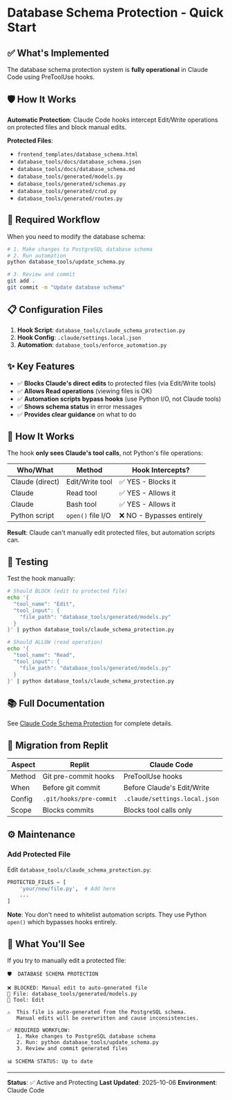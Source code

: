 # Database Schema Protection - Quick Start

## ✅ What's Implemented

The database schema protection system is **fully operational** in Claude Code using PreToolUse hooks.

## 🛡️ How It Works

**Automatic Protection**: Claude Code hooks intercept Edit/Write operations on protected files and block manual edits.

**Protected Files**:
- `frontend_templates/database_schema.html`
- `database_tools/docs/database_schema.json`
- `database_tools/docs/database_schema.md`
- `database_tools/generated/models.py`
- `database_tools/generated/schemas.py`
- `database_tools/generated/crud.py`
- `database_tools/generated/routes.py`

## 🔧 Required Workflow

When you need to modify the database schema:

```bash
# 1. Make changes to PostgreSQL database schema
# 2. Run automation
python database_tools/update_schema.py

# 3. Review and commit
git add .
git commit -m "Update database schema"
```

## 📋 Configuration Files

1. **Hook Script**: `database_tools/claude_schema_protection.py`
2. **Hook Config**: `.claude/settings.local.json`
3. **Automation**: `database_tools/enforce_automation.py`

## ✨ Key Features

- ✅ **Blocks Claude's direct edits** to protected files (via Edit/Write tools)
- ✅ **Allows Read operations** (viewing files is OK)
- ✅ **Automation scripts bypass hooks** (use Python I/O, not Claude tools)
- ✅ **Shows schema status** in error messages
- ✅ **Provides clear guidance** on what to do

## 🧠 How It Works

The hook **only sees Claude's tool calls**, not Python's file operations:

| Who/What | Method | Hook Intercepts? |
|----------|--------|------------------|
| Claude (direct) | Edit/Write tool | ✅ YES - Blocks it |
| Claude | Read tool | ✅ YES - Allows it |
| Claude | Bash tool | ✅ YES - Allows it |
| Python script | `open()` file I/O | ❌ NO - Bypasses entirely |

**Result**: Claude can't manually edit protected files, but automation scripts can.

## 🧪 Testing

Test the hook manually:

```bash
# Should BLOCK (edit to protected file)
echo '{
  "tool_name": "Edit",
  "tool_input": {
    "file_path": "database_tools/generated/models.py"
  }
}' | python database_tools/claude_schema_protection.py

# Should ALLOW (read operation)
echo '{
  "tool_name": "Read",
  "tool_input": {
    "file_path": "database_tools/generated/models.py"
  }
}' | python database_tools/claude_schema_protection.py
```

## 📚 Full Documentation

See [Claude Code Schema Protection](../docs/development/CLAUDE_CODE_SCHEMA_PROTECTION.md) for complete details.

## 🔄 Migration from Replit

| Aspect | Replit | Claude Code |
|--------|--------|-------------|
| Method | Git pre-commit hooks | PreToolUse hooks |
| When | Before git commit | Before Claude's Edit/Write |
| Config | `.git/hooks/pre-commit` | `.claude/settings.local.json` |
| Scope | Blocks commits | Blocks tool calls only |

## ⚙️ Maintenance

### Add Protected File
Edit `database_tools/claude_schema_protection.py`:
```python
PROTECTED_FILES = [
    'your/new/file.py',  # Add here
    ...
]
```

**Note**: You don't need to whitelist automation scripts. They use Python `open()` which bypasses hooks entirely.

## 🚨 What You'll See

If you try to manually edit a protected file:

```
🛡️  DATABASE SCHEMA PROTECTION

❌ BLOCKED: Manual edit to auto-generated file
📁 File: database_tools/generated/models.py
🔧 Tool: Edit

⚠️  This file is auto-generated from the PostgreSQL schema.
   Manual edits will be overwritten and cause inconsistencies.

✅ REQUIRED WORKFLOW:
   1. Make changes to PostgreSQL database schema
   2. Run: python database_tools/update_schema.py
   3. Review and commit generated files

📊 SCHEMA STATUS: Up to date
```

---

**Status**: ✅ Active and Protecting
**Last Updated**: 2025-10-06
**Environment**: Claude Code

